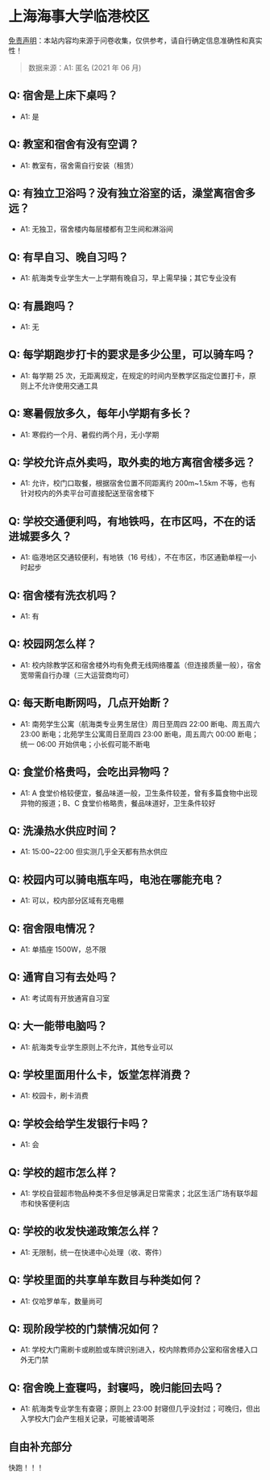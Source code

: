 # 上海海事大学临港校区

[免责声明](https://colleges.chat/#_3)：本站内容均来源于问卷收集，仅供参考，请自行确定信息准确性和真实性！

> 数据来源：A1: 匿名 (2021 年 06 月)

## Q: 宿舍是上床下桌吗？

- A1: 是

## Q: 教室和宿舍有没有空调？

- A1: 教室有，宿舍需自行安装（租赁）

## Q: 有独立卫浴吗？没有独立浴室的话，澡堂离宿舍多远？

- A1: 无独卫，宿舍楼内每层楼都有卫生间和淋浴间

## Q: 有早自习、晚自习吗？

- A1: 航海类专业学生大一上学期有晚自习，早上需早操；其它专业没有

## Q: 有晨跑吗？

- A1: 无

## Q: 每学期跑步打卡的要求是多少公里，可以骑车吗？

- A1: 每学期 25 次，无距离规定，在规定的时间内至教学区指定位置打卡，原则上不允许使用交通工具

## Q: 寒暑假放多久，每年小学期有多长？

- A1: 寒假约一个月、暑假约两个月，无小学期

## Q: 学校允许点外卖吗，取外卖的地方离宿舍楼多远？

- A1: 允许，校门口取餐，根据宿舍位置不同距离约 200m\~1.5km 不等，也有针对校内的外卖平台可直接配送至宿舍楼下

## Q: 学校交通便利吗，有地铁吗，在市区吗，不在的话进城要多久？

- A1: 临港地区交通较便利，有地铁（16 号线），不在市区，市区通勤单程一小时起步

## Q: 宿舍楼有洗衣机吗？

- A1: 有

## Q: 校园网怎么样？

- A1: 校内除教学区和宿舍楼外均有免费无线网络覆盖（但连接质量一般），宿舍宽带需自行办理（三大运营商均可）

## Q: 每天断电断网吗，几点开始断？

- A1: 南苑学生公寓（航海类专业男生居住）周日至周四 22:00 断电、周五周六 23:00 断电；北苑学生公寓周日至周四 23:00 断电，周五周六 00:00 断电；统一 06:00 开始供电；小长假可能不断电

## Q: 食堂价格贵吗，会吃出异物吗？

- A1: A 食堂价格较便宜，餐品味道一般，卫生条件较差，曾有多篇食物中出现异物的报道；B、C 食堂价格略贵，餐品味道好，卫生条件较好

## Q: 洗澡热水供应时间？

- A1: 15:00\~22:00 但实测几乎全天都有热水供应

## Q: 校园内可以骑电瓶车吗，电池在哪能充电？

- A1: 可以，校内部分区域有充电棚

## Q: 宿舍限电情况？

- A1: 单插座 1500W，总不限

## Q: 通宵自习有去处吗？

- A1: 考试周有开放通宵自习室

## Q: 大一能带电脑吗？

- A1: 航海类专业学生原则上不允许，其他专业可以

## Q: 学校里面用什么卡，饭堂怎样消费？

- A1: 校园卡，刷卡消费

## Q: 学校会给学生发银行卡吗？

- A1: 会

## Q: 学校的超市怎么样？

- A1: 学校自营超市物品种类不多但足够满足日常需求；北区生活广场有联华超市和快客便利店

## Q: 学校的收发快递政策怎么样？

- A1: 无限制，统一在快递中心处理（收、寄件）

## Q: 学校里面的共享单车数目与种类如何？

- A1: 仅哈罗单车，数量尚可

## Q: 现阶段学校的门禁情况如何？

- A1: 学校大门需刷卡或刷脸或车牌识别进入，校内除教师办公室和宿舍楼入口外无门禁

## Q: 宿舍晚上查寝吗，封寝吗，晚归能回去吗？

- A1: 航海类专业学生有查寝；原则上 23:00 封寝但几乎没封过；可晚归，但出入学校大门会产生相关记录，可能被请喝茶

## 自由补充部分

快跑！！！
